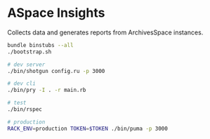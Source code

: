 # ASpace Insights

Collects data and generates reports from ArchivesSpace instances.

```bash
bundle binstubs --all
./bootstrap.sh

# dev server
./bin/shotgun config.ru -p 3000

# dev cli
./bin/pry -I . -r main.rb

# test
./bin/rspec

# production
RACK_ENV=production TOKEN=$TOKEN ./bin/puma -p 3000
```
